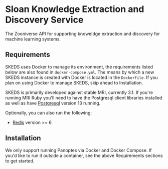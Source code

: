 # Sloan Knowledge Extraction and Discovery Service

The Zooniverse API for supporting knoweldge extraction and discovery for machine learning systems.

## Requirements

SKEDS uses Docker to manage its environment, the requirements listed below are also found in `docker-compose.yml`. The means by which a new SKEDS instance is created with Docker is located in the `Dockerfile`. If you plan on using Docker to manage SKEDS, skip ahead to Installation.

SKEDS is primarily developed against stable MRI, currently 3.1. If you're running MRI Ruby you'll need to have the Postgresql client libraries installed as well as have [Postgresql](http://postgresql.org) version 13 running.

Optionally, you can also run the following:

* [Redis](http://redis.io) version >= 6

## Installation

We only support running Panoptes via Docker and Docker Compose. If you'd like to run it outside a container, see the above Requirements sections to get started.
